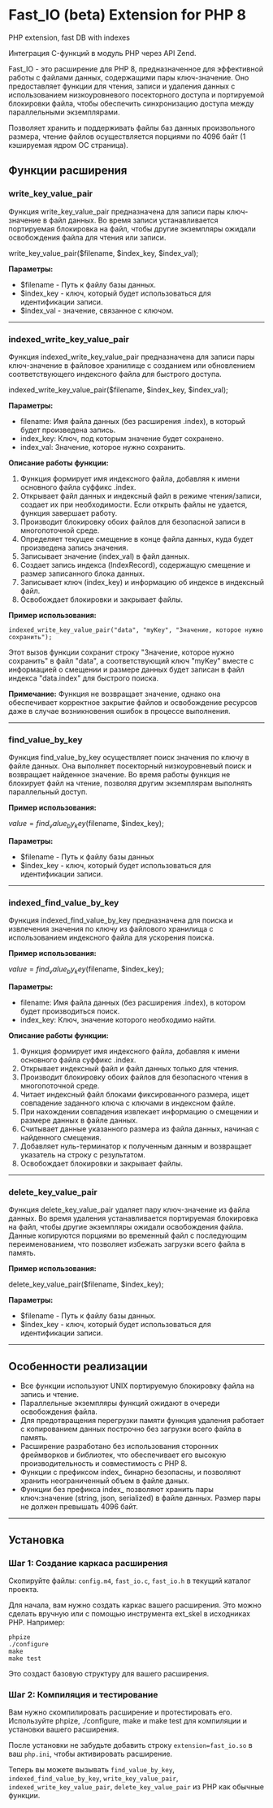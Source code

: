 # Fast_IO (beta) Extension for PHP 8
PHP extension, fast DB with indexes

Интеграция C-функций в модуль PHP через API Zend. 

Fast_IO - это расширение для PHP 8, предназначенное для эффективной работы с файлами данных, содержащими пары ключ-значение. Оно предоставляет функции для чтения, записи и удаления данных с использованием низкоуровневого посекторного доступа и портируемой блокировки файла, чтобы обеспечить синхронизацию доступа между параллельными экземплярами.

Позволяет хранить и поддерживать файлы баз данных произвольного размера, чтение файлов осуществляется порциями по 4096 байт (1 кэшируемая ядром ОС страница).

## Функции расширения

### write_key_value_pair

Функция write_key_value_pair предназначена для записи пары ключ-значение в файл данных. 
Во время записи устанавливается портируемая блокировка на файл, чтобы другие экземпляры ожидали освобождения файла для чтения или записи.

write_key_value_pair($filename, $index_key, $index_val);

**Параметры:**
- $filename - Путь к файлу базы данных.
- $index_key - ключ, который будет использоваться для идентификации записи.
- $index_val - значение, связанное с ключом.

---

### indexed_write_key_value_pair

Функция indexed_write_key_value_pair предназначена для записи пары ключ-значение в файловое хранилище с созданием или обновлением соответствующего индексного файла для быстрого доступа.

indexed_write_key_value_pair($filename, $index_key, $index_val);

**Параметры:**
- filename: Имя файла данных (без расширения .index), в который будет произведена запись.
- index_key: Ключ, под которым значение будет сохранено.
- index_val: Значение, которое нужно сохранить.

**Описание работы функции:**

1. Функция формирует имя индексного файла, добавляя к имени основного файла суффикс .index.
2. Открывает файл данных и индексный файл в режиме чтения/записи, создает их при необходимости. Если открыть файлы не удается, функция завершает работу.
3. Производит блокировку обоих файлов для безопасной записи в многопоточной среде.
4. Определяет текущее смещение в конце файла данных, куда будет произведена запись значения.
5. Записывает значение (index_val) в файл данных.
6. Создает запись индекса (IndexRecord), содержащую смещение и размер записанного блока данных.
7. Записывает ключ (index_key) и информацию об индексе в индексный файл.
8. Освобождает блокировки и закрывает файлы.

**Пример использования:**

`indexed_write_key_value_pair("data", "myKey", "Значение, которое нужно сохранить");`

Этот вызов функции сохранит строку "Значение, которое нужно сохранить" в файл "data", а соответствующий ключ "myKey" вместе с информацией о смещении и размере данных будет записан в файл индекса "data.index" для быстрого поиска.

**Примечание:** Функция не возвращает значение, однако она обеспечивает корректное закрытие файлов и освобождение ресурсов даже в случае возникновения ошибок в процессе выполнения.

---

### find_value_by_key

Функция find_value_by_key осуществляет поиск значения по ключу в файле данных. Она выполняет посекторный низкоуровневый поиск и возвращает найденное значение. Во время работы функция не блокирует файл на чтение, позволяя другим экземплярам выполнять параллельный доступ.

**Пример использования:**

$value = find_value_by_key($filename, $index_key);


**Параметры:**

- $filename - Путь к файлу базы данных
- $index_key - ключ, который будет использоваться для идентификации записи.

---

### indexed_find_value_by_key

Функция indexed_find_value_by_key предназначена для поиска и извлечения значения по ключу из файлового хранилища с использованием индексного файла для ускорения поиска.

**Пример использования:**

$value = find_value_by_key($filename, $index_key);


**Параметры:**

- filename: Имя файла данных (без расширения .index), в котором будет производиться поиск.
- index_key: Ключ, значение которого необходимо найти.

**Описание работы функции:**

1. Функция формирует имя индексного файла, добавляя к имени основного файла суффикс .index.
2. Открывает индексный файл и файл данных только для чтения.
3. Производит блокировку обоих файлов для безопасного чтения в многопоточной среде.
4. Читает индексный файл блоками фиксированного размера, ищет совпадение заданного ключа с ключами в индексном файле.
5. При нахождении совпадения извлекает информацию о смещении и размере данных в файле данных.
6. Считывает данные указанного размера из файла данных, начиная с найденного смещения.
7. Добавляет нуль-терминатор к полученным данным и возвращает указатель на строку с результатом.
8. Освобождает блокировки и закрывает файлы.

---

### delete_key_value_pair

Функция delete_key_value_pair удаляет пару ключ-значение из файла данных. Во время удаления устанавливается портируемая блокировка на файл, чтобы другие экземпляры ожидали освобождения файла. Данные копируются порциями во временный файл с последующим переименованием, что позволяет избежать загрузки всего файла в память.

**Пример использования:**

delete_key_value_pair($filename, $index_key);


**Параметры:**

- $filename - Путь к файлу базы данных.
- $index_key - ключ, который будет использоваться для идентификации записи.

---

## Особенности реализации

- Все функции используют UNIX портируемую блокировку файла на запись и чтение.
- Параллельные экземпляры функций ожидают в очереди освобождения файла.
- Для предотвращения перегрузки памяти функция удаления работает с копированием данных построчно без загрузки всего файла в память.
- Расширение разработано без использования сторонних фреймворков и библиотек, что обеспечивает его высокую производительность и совместимость с PHP 8.
- Функции с префиксом index_ бинарно безопасны, и позволяют хранить неограниченный объем в файле даных.
- Функции без префикса index_ позволяют хранить пары ключ:значение (string, json, serialized) в файле данных. Размер пары не должен превышать 4096 байт.

---

## Установка

### Шаг 1: Создание каркаса расширения
Скопируйте файлы: `config.m4`, `fast_io.c`, `fast_io.h` в текущий каталог проекта.

Для начала, вам нужно создать каркас вашего расширения. Это можно сделать вручную или с помощью инструмента ext_skel в исходниках PHP. Например:
```
phpize
./configure
make
make test
```

Это создаст базовую структуру для вашего расширения.



### Шаг 2: Компиляция и тестирование

Вам нужно скомпилировать расширение и протестировать его. Используйте phpize, ./configure, make и make test для компиляции и установки вашего расширения.

После установки не забудьте добавить строку `extension=fast_io.so` в ваш `php.ini`, чтобы активировать расширение.

Теперь вы можете вызывать `find_value_by_key`, `indexed_find_value_by_key`, `write_key_value_pair`, `indexed_write_key_value_pair`, `delete_key_value_pair` из PHP как обычные функции.


